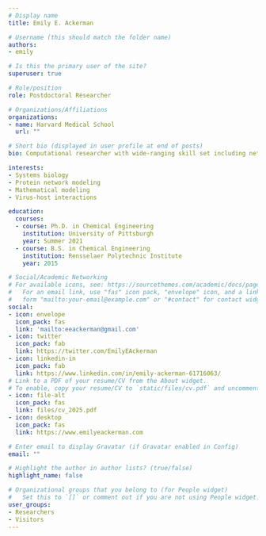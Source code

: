 ```yaml
---
# Display name
title: Emily E. Ackerman

# Username (this should match the folder name)
authors:
- emily

# Is this the primary user of the site?
superuser: true

# Role/position
role: Postdoctoral Researcher 

# Organizations/Affiliations
organizations:
- name: Harvard Medical School 
  url: ""

# Short bio (displayed in user profile at end of posts)
bio: Computational researcher with wide-ranging skill set including network biology, mathematical modeling, and single cell sequencing methods. Experience with viral infection and cancer applications. Committed to creating an equitable scientific enterprise for all.

interests:
- Systems biology
- Protein network modeling
- Mathematical modeling
- Virus-host interactions

education:
  courses:
  - course: Ph.D. in Chemical Engineering
    institution: University of Pittsburgh
    year: Summer 2021 
  - course: B.S. in Chemical Engineering
    institution: Rensselaer Polytechnic Institute
    year: 2015

# Social/Academic Networking
# For available icons, see: https://sourcethemes.com/academic/docs/page-builder/#icons
#   For an email link, use "fas" icon pack, "envelope" icon, and a link in the
#   form "mailto:your-email@example.com" or "#contact" for contact widget.
social:
- icon: envelope
  icon_pack: fas
  link: 'mailto:eeackerman@gmail.com'
- icon: twitter
  icon_pack: fab
  link: https://twitter.com/EmilyEAckerman
- icon: linkedin-in
  icon_pack: fab
  link: https://www.linkedin.com/in/emily-ackerman-61716063/
# Link to a PDF of your resume/CV from the About widget.
# To enable, copy your resume/CV to `static/files/cv.pdf` and uncomment the lines below.
- icon: file-alt
  icon_pack: fas
  link: files/cv_2025.pdf
- icon: desktop
  icon_pack: fas
  link: https://www.emilyeackerman.com

# Enter email to display Gravatar (if Gravatar enabled in Config)
email: ""

# Highlight the author in author lists? (true/false)
highlight_name: false

# Organizational groups that you belong to (for People widget)
#   Set this to `[]` or comment out if you are not using People widget.
user_groups:
- Researchers
- Visitors
---
```



